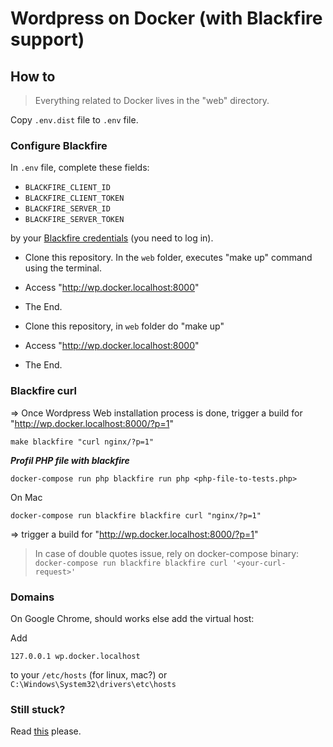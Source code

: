 # Wordpress on Docker (with Blackfire support)

## How to

> Everything related to Docker lives in the "web" directory.

Copy `.env.dist` file to `.env` file.

### Configure Blackfire

In `.env` file, complete these fields:

* `BLACKFIRE_CLIENT_ID`
* `BLACKFIRE_CLIENT_TOKEN`
* `BLACKFIRE_SERVER_ID`
* `BLACKFIRE_SERVER_TOKEN`

by your [Blackfire credentials](https://blackfire.io/my/settings/credentials) (you need to log in).


* Clone this repository. In the `web` folder, executes "make up" command using the terminal.
* Access "http://wp.docker.localhost:8000"
* The End.



* Clone this repository, in `web` folder do "make up"
* Access "http://wp.docker.localhost:8000"
* The End.


### Blackfire curl

=> Once Wordpress Web installation process is done, trigger a build for "http://wp.docker.localhost:8000/?p=1"

```
make blackfire "curl nginx/?p=1"
```

***Profil PHP file with blackfire***

```
docker-compose run php blackfire run php <php-file-to-tests.php>
```

On Mac

```
docker-compose run blackfire blackfire curl "nginx/?p=1"
```

=> trigger a build for "http://wp.docker.localhost:8000/?p=1"

> In case of double quotes issue, rely on docker-compose binary: ``docker-compose run blackfire blackfire curl '<your-curl-request>'``

### Domains

On Google Chrome, should works else add the virtual host:

Add
```
127.0.0.1 wp.docker.localhost
```

to your `/etc/hosts` (for linux, mac?) or `C:\Windows\System32\drivers\etc\hosts`

### Still stuck?

Read [this](https://wodby.com/docs/stacks/wordpress/local/#usage) please.

